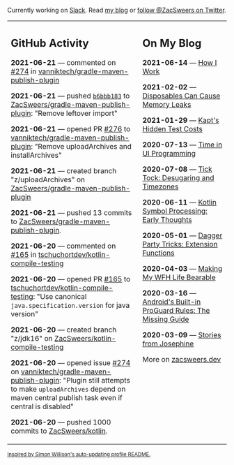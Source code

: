 Currently working on [Slack](https://slack.com/). Read [my blog](https://zacsweers.dev/) or [follow @ZacSweers on Twitter](https://twitter.com/ZacSweers).

<table><tr><td valign="top" width="60%">

## GitHub Activity
<!-- githubActivity starts -->
**2021-06-21** — commented on [#274](https://github.com/vanniktech/gradle-maven-publish-plugin/issues/274#issuecomment-865228922) in [vanniktech/gradle-maven-publish-plugin](https://api.github.com/repos/vanniktech/gradle-maven-publish-plugin)

**2021-06-21** — pushed [`b6bbb183`](https://github.com/ZacSweers/gradle-maven-publish-plugin/commit/b6bbb18332426b78be13bb2c6ff8849ead416922) to [ZacSweers/gradle-maven-publish-plugin](https://api.github.com/repos/ZacSweers/gradle-maven-publish-plugin): "Remove leftover import"

**2021-06-21** — opened PR [#276](https://api.github.com/repos/vanniktech/gradle-maven-publish-plugin/pulls/276) to [vanniktech/gradle-maven-publish-plugin](https://api.github.com/repos/vanniktech/gradle-maven-publish-plugin): "Remove uploadArchives and installArchives"

**2021-06-21** — created branch "z/uploadArchives" on [ZacSweers/gradle-maven-publish-plugin](https://api.github.com/repos/ZacSweers/gradle-maven-publish-plugin)

**2021-06-21** — pushed 13 commits to [ZacSweers/gradle-maven-publish-plugin](https://api.github.com/repos/ZacSweers/gradle-maven-publish-plugin).

**2021-06-20** — commented on [#165](https://github.com/tschuchortdev/kotlin-compile-testing/pull/165#issuecomment-864628832) in [tschuchortdev/kotlin-compile-testing](https://api.github.com/repos/tschuchortdev/kotlin-compile-testing)

**2021-06-20** — opened PR [#165](https://api.github.com/repos/tschuchortdev/kotlin-compile-testing/pulls/165) to [tschuchortdev/kotlin-compile-testing](https://api.github.com/repos/tschuchortdev/kotlin-compile-testing): "Use canonical `java.specification.version` for java version"

**2021-06-20** — created branch "z/jdk16" on [ZacSweers/kotlin-compile-testing](https://api.github.com/repos/ZacSweers/kotlin-compile-testing)

**2021-06-20** — opened issue [#274](https://api.github.com/repos/vanniktech/gradle-maven-publish-plugin/issues/274) on [vanniktech/gradle-maven-publish-plugin](https://api.github.com/repos/vanniktech/gradle-maven-publish-plugin): "Plugin still attempts to make `uploadArchives` depend on maven central publish task even if central is disabled"

**2021-06-20** — pushed 1000 commits to [ZacSweers/kotlin](https://api.github.com/repos/ZacSweers/kotlin).
<!-- githubActivity ends -->
</td><td valign="top" width="40%">

## On My Blog
<!-- blog starts -->
**2021-06-14** — [How I Work](https://www.zacsweers.dev/how-i-work/)

**2021-02-02** — [Disposables Can Cause Memory Leaks](https://www.zacsweers.dev/disposables-can-cause-memory-leaks/)

**2021-01-29** — [Kapt's Hidden Test Costs](https://www.zacsweers.dev/kapts-hidden-test-costs/)

**2020-07-13** — [Time in UI Programming](https://www.zacsweers.dev/time-in-ui/)

**2020-07-08** — [Tick Tock: Desugaring and Timezones](https://www.zacsweers.dev/ticktock-desugaring-timezones/)

**2020-06-11** — [Kotlin Symbol Processing: Early Thoughts](https://www.zacsweers.dev/kotlin-symbol-processor-early-thoughts/)

**2020-05-01** — [Dagger Party Tricks: Extension Functions](https://www.zacsweers.dev/dagger-party-tricks-extension-functions/)

**2020-04-03** — [Making My WFH Life Bearable](https://www.zacsweers.dev/making-wfh-life-bearable/)

**2020-03-16** — [Android's Built-in ProGuard Rules: The Missing Guide](https://www.zacsweers.dev/android-proguard-rules/)

**2020-03-09** — [Stories from Josephine](https://www.zacsweers.dev/stories-from-josephine/)
<!-- blog ends -->
More on [zacsweers.dev](https://zacsweers.dev/)
</td></tr></table>

<sub><a href="https://simonwillison.net/2020/Jul/10/self-updating-profile-readme/">Inspired by Simon Willison's auto-updating profile README.</a></sub>